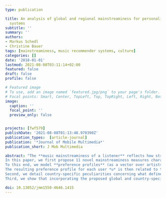 ```yaml
---
type: publication

title: An analysis of global and regional mainstreaminess for personalized music recommender
  systems
subtitle: ''
summary: ''
authors:
- Markus Schedl
- Christine Bauer
tags: [mainstreaminess, music recommender systems, culture]
categories: []
date: '2018-01-01'
lastmod: 2021-08-08T03:11:14+02:00
featured: false
draft: false
profile: false

# Featured image
# To use, add an image named `featured.jpg/png` to your page's folder.
# Focal points: Smart, Center, TopLeft, Top, TopRight, Left, Right, BottomLeft, Bottom, BottomRight.
image:
  caption: ''
  focal_point: ''
  preview_only: false


projects: [fwf579]
publishDate: '2021-08-08T01:13:48.970390Z'
publication_types:  [article-journal]
publication: '*Journal of Mobile Multimedia*'
publication_short: J Mob Multimedia

abstract: "The **music mainstreaminess of a listener** reflects how strong a person's listening preferences correspond to those of the larger population. Considering that music mainstream may be defined from different perspectives, we show country-specific differences and study how taking into account music mainstreaminess influences the quality of music recommendations.
In this paper, we first propose 11 novel mainstreaminess measures characterizing music listeners, considering both a global and a country-specific basis for mainstreaminess.
To this end, we model **preference profiles** (as a vector over artists) for users, countries, and globally, incorporating artist frequency, listener frequency, and a newly proposed TF-IDF-inspired weighting function, which we call artist frequency--inverse listener frequency (AF-ILF).
The resulting preference profile for each user *u* is then related to the respective country-specific and global preference profile using fraction-based approaches, symmetrized Kullback-Leibler divergence, and Kendall's τ rank correlation, in order to quantify *u*'s mainstreaminess.
Second, we detail country-specific peculiarities concerning what defines the countries' mainstream and discuss the proposed mainstreaminess definitions.
Third, we show that incorporating the proposed global and country-specific mainstreaminess measures into the music recommendation process can notably improve accuracy of rating prediction."

doi: 10.13052/jmm1550-4646.1415
---
```


